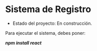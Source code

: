 <h1>Sistema de Registro</h1>

- Estado del proyecto: En construcción.

Para ejecutar el sistema, debes poner:

***npm install react***
